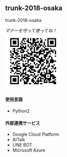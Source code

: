 trunk-2018-osaka
---
trunk-2018-osaka

*マナーを守って使ってね！*   
![QRcode](https://github.com/YoshikawaTaiki/trunk-2018-osaka/blob/master/qr.png)

#### 使用言語
- Python2

#### 外部連携サービス
- Google Cloud Platform
- AITalk
- LINE BOT
- Microsoft Azure
